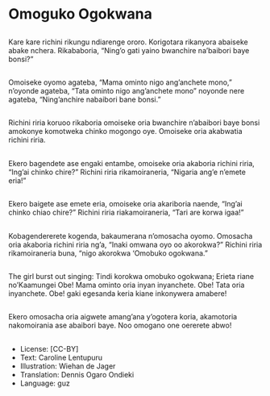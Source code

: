 # Omoguko Ogokwana

##
Kare kare richini rikungu ndiarenge
ororo.
Korigotara rikanyora abaiseke
abake nchera.
Rikababoria, “Ning’o gati yaino
bwanchire na’baibori baye bonsi?”

##
Omoiseke oyomo agateba, “Mama
ominto nigo ang’anchete mono,”
n’oyonde agateba, “Tata ominto
nigo ang’anchete mono” noyonde
nere agateba, “Ning’anchire
nabaibori bane bonsi.”

##
Richini riria koruoo rikaboria
omoiseke oria bwanchire n’abaibori
baye bonsi amokonye komotweka
chinko mogongo oye. Omoiseke oria
akabwatia richini riria.

##
Ekero bagendete ase engaki
entambe, omoiseke oria akaboria
richini riria, “Ing’ai chinko chire?”
Richini riria rikamoiraneria, “Nigaria
ang’e n’emete eria!”

##
Ekero baigete ase emete eria,
omoiseke oria akariboria naende,
“Ing’ai chinko chiao chire?” Richini
riria riakamoiraneria, “Tari are
korwa igaa!”

##
Kobagendererete kogenda,
bakaumerana n’omosacha oyomo.
Omosacha oria akaboria richini riria
ng’a, “Inaki omwana oyo oo
akorokwa?” Richini riria
rikamoiraneria buna, “nigo
akorokwa ‘Omobuko ogokwana.”

##
The girl burst out singing:
Tindi korokwa omobuko ogokwana;
Erieta riane no’Kaamungei
Obe! Mama ominto oria inyan
inyanchete.
Obe! Tata oria inyanchete.
Obe! gaki egesanda keria kiane
inkonywera amabere!

##
Ekero omosacha oria aigwete
amang’ana y’ogotera koria,
akamotoria nakomoirania ase
abaibori baye.
Noo omogano one oererete abwo!

##
* License: [CC-BY]
* Text: Caroline Lentupuru
* Illustration: Wiehan de Jager
* Translation: Dennis Ogaro Ondieki
* Language: guz
